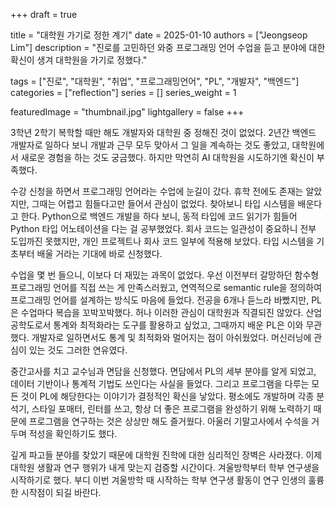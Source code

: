 +++
draft = true

title = "대학원 가기로 정한 계기"
date = 2025-01-10
authors = ["Jeongseop Lim"]
description = "진로를 고민하던 와중 프로그래밍 언어 수업을 듣고 분야에 대한 확신이 생겨 대학원을 가기로 정했다."

tags = ["진로", "대학원", "취업", "프로그래밍언어", "PL", "개발자", "백엔드"]
categories = ["reflection"]
series = []
series_weight = 1

featuredImage = "thumbnail.jpg"
lightgallery = false
+++

<!--more-->

3학년 2학기 복학할 때만 해도 개발자와 대학원 중 정해진 것이 없었다. 2년간 백엔드 개발자로 일하다 보니 개발과 근무 모두 맞아서 그 일을 계속하는 것도 좋았고, 대학원에서 새로운 경험을 하는 것도 궁금했다. 하지만 막연히 AI 대학원을 시도하기엔 확신이 부족했다.

수강 신청을 하면서 프로그래밍 언어라는 수업에 눈길이 갔다. 휴학 전에도 존재는 알았지만, 그때는 어렵고 힘들다고만 들어서 관심이 없었다. 찾아보니 타입 시스템을 배운다고 한다. Python으로 백엔드 개발을 하다 보니, 동적 타입에 코드 읽기가 힘들어 Python 타입 어노테이션을 다는 걸 공부했었다. 회사 코드는 일관성이 중요하니 전부 도입까진 못했지만, 개인 프로젝트나 회사 코드 일부에 적용해 보았다. 타입 시스템을 기초부터 배울 거라는 기대에 바로 신청했다.

수업을 몇 번 들으니, 이보다 더 재밌는 과목이 없었다. 우선 이전부터 갈망하던 함수형 프로그래밍 언어를 직접 쓰는 게 만족스러웠고, 연역적으로 semantic rule을 정의하여 프로그래밍 언어를 설계하는 방식도 마음에 들었다. 전공을 6개나 듣느라 바빴지만, PL은 수업마다 복습을 꼬박꼬박했다. 허나 이러한 관심이 대학원과 직결되진 않았다. 산업공학도로서 통계와 최적화라는 도구를 활용하고 싶었고, 그때까지 배운 PL은 이와 무관했다. 개발자로 일하면서도 통계 및 최적화와 멀어지는 점이 아쉬웠었다. 머신러닝에 관심이 있는 것도 그러한 연유였다.

중간고사를 치고 교수님과 면담을 신청했다. 면담에서 PL의 세부 분야를 알게 되었고, 데이터 기반이나 통계적 기법도 쓰인다는 사실을 들었다. 그리고 프로그램을 다루는 모든 것이 PL에 해당한다는 이야기가 결정적인 확신을 낳았다. 평소에도 개발하며 각종 분석기, 스타일 포매터, 린터를 쓰고, 항상 더 좋은 프로그램을 완성하기 위해 노력하기 때문에 프로그램을 연구하는 것은 상상만 해도 즐거웠다. 아울러 기말고사에서 수석을 거두며 적성을 확인하기도 했다.

깊게 파고들 분야를 찾았기 때문에 대학원 진학에 대한 심리적인 장벽은 사라졌다. 이제 대학원 생활과 연구 행위가 내게 맞는지 검증할 시간이다. 겨울방학부터 학부 연구생을 시작하기로 했다. 부디 이번 겨울방학 때 시작하는 학부 연구생 활동이 연구 인생의 훌륭한 시작점이 되길 바란다.
